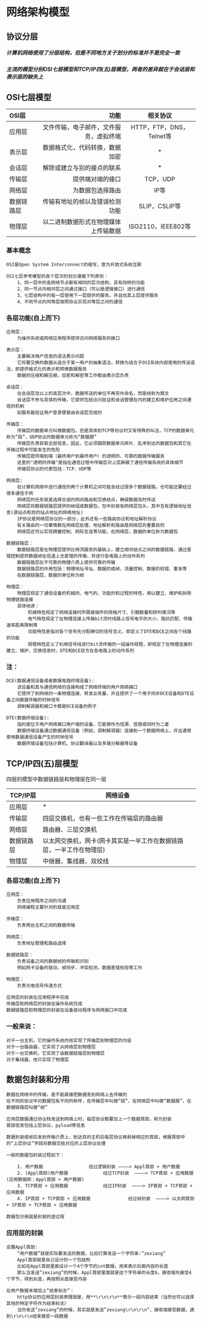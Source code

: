 # 网络架构模型

## 协议分层

##### 计算机网络使用了分层结构，但是不同地方关于划分的标准并不是完全一致
##### 主流的模型分别***OSI七层模型***和***TCP/IP四(五)层模型***，两者的差异就在于会话层和表示层的缺失上

##  OSI七层模型

| OSI层 | 功能 | 相关协议  |
| :------| ------: | :------: |
| 应用层 | 文件传输，电子邮件，文件服务，虚拟终端 | HTTP，FTP，DNS，Telnet等 |
| 表示层 | 数据格式化，代码转换，数据加密 | * |
| 会话层 | 解除或建立与别的接点的联系 | * |
| 传输层 | 提供端对端的接口 | TCP，UDP |
| 网络层 | 为数据包选择路由 | IP等 |
| 数据链路层  | 传输有地址的帧以及错误检测功能 | SLIP，CSLIP等 |
| 物理层 | 以二进制数据形式在物理媒体上传输数据 | ISO2110，IEEE802等 |		

### 基本概念

	OSI是Open System Interconnect的缩写，意为开放式系统互联
	
	OSI七层参考模型的各个层次的划分遵循下列原则：
		1、同一层中的各网络节点都有相同的层次结构，具有同样的功能
		2、同一节点内相邻层之间通过接口（可以是逻辑接口）进行通信
		3、七层结构中的每一层使用下一层提供的服务，并且向其上层提供服务
		4、不同节点的同等层按照协议实现对等层之间的通信
		
### 各层功能(自上而下)

	应用层：
		为操作系统或网络应用程序提供访问网络服务的接口
		
	表示层：
		主要解决用户信息的语法表示问题
		它将要交换的数据从适合于某一用户的抽象语法，转换为适合于OSI系统内部使用的传送语法，即提供格式化的表示和转换数据服务
		数据的压缩和解压缩，加密和解密等工作都由表示层负责
		
	会话层：
		在会话层及以上的高层次中，数据传送的单位不再另外命名，而是统称为报文
		会话层不参与具体的传输，它提供包括访问验证和会话管理在内的建立和维护应用之间通信的机制
		如服务器验证用户登录便是由会话层完成的
		
	传输层：
		传输层的数据单元叫做数据包，但是具体到TCP等协议时又有特殊的叫法，TCP的数据单元称为“段”，UDP协议的数据单元称为“数据报”
		传输层负责获取全部信息，因此，它必须跟踪数据单元碎片、乱序到达的数据包和其它在传输过程中可能发生的危险
		传输层提供端到端（最终用户到最终用户）的透明的、可靠的数据传输服务
		这里的"透明的传输"是指在通信过程中传输层对上层屏蔽了通信传输系统的具体细节
		传输层协议的代表包括：TCP、UDP等
		
	网络层:
		在计算机网络中进行通信的两个计算机之间可能会经过很多个数据链路，也可能还要经过很多通信子网
		网络层的任务就是选择合适的网间路由和交换结点，确保数据及时传送
		网络层将数据链路层提供的帧组成数据包，包中封装有网络层包头，其中含有逻辑地址信息(源站点和目的站点地址的网络地址)
		IP协议是网络层协议的一部分，此外还有一些路由协议和地址解析协议
		有关路由的一切事情都在网络层处理，地址解析和路由是网络层的重要目的
		网络层还可以实现拥塞控制、网际互连等功能，在网络层，数据的单位称为数据包
		
	数据链路层：
		数据链路层是在物理层提供比特流服务的基础上，建立相邻结点之间的数据链路，通过差错控制提供数据帧在信道上无差错的传输，并进行各电路上的动作系列
		数据链路层在不可靠的物理介质上提供可靠的传输
		数据链路层的作用包括：物理地址寻址、数据的成帧、流量控制、数据的检错、重发等
		在数据链路层，数据的单位称为帧
		
	物理层：
		物理层规定了通信设备的机械的、电气的、功能的和过程的特性，用以建立、维护和拆除物理链路连接
		具体地讲：
			机械特性规定了网络连接时所需接插件的规格尺寸、引脚数量和排列情况等
			电气特性规定了在物理连接上传输bit流时线路上信号电平的大小、阻抗匹配、传输速率距离限制等
			功能特性是指对各个信号先分配确切的信号含义，即定义了DTE和DCE之间各个线路的功能
			规程特性定义了利用信号线进行bit流传输的一组操作规程，即规定了在物理连接的建立、维护、交换信息时，DTE和DCE双方在各电路上的动作系列
			
			
### 注：

	DCE(数据通信设备或者数据电路终端设备): 
		该设备和其与通信网络的连接构成了网络终端的用户网络接口
		它提供了到网络的一条物理连接、转发业务量，并且提供了一个用于同步DCE设备和DTE设备之间数据传输的时钟信号
		调制解调器和接口卡都是DCE设备的例子
 
	DTE(数据终端设备):
		指的是位于用户网络接口用户端的设备，它能够作为信源、信宿或同时为二者
		数据终端设备通过数据通信设备（例如，调制解调器）连接到一个数据网络上，并且通常使用数据通信设备产生的时钟信号
		数据终端设备包括计算机、协议翻译器以及多路分解器等设备
			
	


##  TCP/IP四(五)层模型

四层的模型中数据链路层和物理层在同一层	

| TCP/IP层 | 网络设备 |
| ------- | ------- |
| 应用层 | * |
| 传输层 | 四层交换机，也有一些工作在传输层的路由器 |
| 网络层 | 路由器、三层交换机 |
| 数据链路层 | 以太网交换机，网卡(网卡其实是一半工作在数据链路层，一半工作在物理层) |
| 物理层 | 中继器、集线器、双绞线 |

### 各层功能(自上而下)

	应用层：
		负责应用程序之间的沟通
		网络编程主要针对的就是应用层
		
	传输层：
		负责两台主机之间的数据传输
		
	网络层：
		负责地址管理和路由选择
		
	数据链路层：
		负责设备之间的数据帧的传输和识别
		例如网卡设备的驱动，帧同步，冲突检测，数据差错校验等工作
		
	物理层：
		负责光电信号传递方式
		
	应用层的封装在应用程序中完成
	传输层和网络层的封装在操作系统完成
	数据链路层和物理层的封装在设备驱动程序与网络接口中完成
				
### 一般来说：

	对于一台主机，它的操作系统内核实现了传输层到物理层的内容
	对于一台路由器，它实现了从网络层到物理层
	对于一台交换机，它实现了由数据链路层到物理层
	对于集线器，他只实现了物理层
	
## 数据包封装和分用

	数据在网络中的传输，是不能直接把数据丢到网络上去传输的
	在不同的协议中对数据包有不同的称呼，在传输层中叫做“段”，在网络层中叫做“数据报”，在数据链路层叫做“帧”
	
	应用层数据通过协议栈发送到网络上时，每层协议都要加上一个数据首部，称为封装
	首部信息包括上层协议，pyload等信息
	
	数据封装成帧后发到传输介质上，到达目的主机后每层协议再剥掉相应的首部，根据首部中的“上层协议”字段将数据交给对应的上层协议处理
	
	一般的数据包封装过程如下：
	
		1. 用户数据				  	经过逻辑封装 ————> Appl首部 + 用户数据
		2. (Appl首部)用户数据				经过TCP封装  ————> TCP首部 + 应用数据(应用数据即：Appl首部 + 用户数据)
		3. TCP首部 + 应用数据				经过IP封装  ————> IP首部 + TCP首部 + 应用数据
		4. IP首部 + TCP首部 + 应用数据		        经过帧封装  ————> 以太网首部 + IP首部 + TCP首部 + 应用数据
		
	数据包分用就是封装的逆过程

### 应用层的封装

	设置Appl首部:
		“用户数据”就是实际要发送的数据，比如打算发送一个字符串:”zexiang”
		Appl首部就是自己设计的一个包结构
		比如在Appl首部里面设计一个4个字节的int数据，用来表示后面内容的长度
		那么当发送”zexiang”的时候，Appl首部里面就是这个字符串的长度6，接收端先接受4个字节，得到长度，再按照长度接受内容
		
	在用户数据末端加上“结束标志”：
		http协议的应用层封装原理就是，用**\r\n\r\n**表示一段内容结束（当然也可以选择其他的特定字符作为结束标志）
		当你发送”zexiang”的时候，其实就是发送”zexiang\r\n\r\n”，接收端接受数据，遇到\r\n\r\n结束接受一段数据